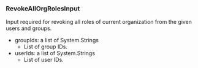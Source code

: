 ### RevokeAllOrgRolesInput
Input required for revoking all roles of current organization from the given users and groups.

- groupIds: a list of System.Strings
  - List of group IDs.
- userIds: a list of System.Strings
  - List of user IDs.
